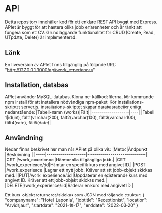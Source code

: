 # API
Detta repository innehåller kod för ett enklare REST API byggt med Express. APIet är byggt för att hantera olika jobb erfarenheter och är tänkt att fungera som ett CV. Grundläggande funktionalitet för CRUD (Create, Read, UTpdate, Delete) är implementerad.

## Länk
En liveversion av APIet finns tillgänglig på följande URL: "http://127.0.0.1:3000/api/work_experiences"

## Installation, databas
APIet använder MySQL-databas. Klona ner källkodsfilerna, kör kommande npm install för att installera nödvändiga npm-paket. Kör installations-skriptet server.js. Installations-skriptet skapar databastabeller enligt nedanstående:
|Tabell-namn (works)|Fält|
|-------------------|----|
|Tabell 1|id(int), fält1(varchar(200), fält2(varchar(100), fält3(varchar(100), fält4(date), fält5(date)|

## Användning
Nedan finns beskrivet hur man når APIet på olika vis:
|Metod|Ändpunkt            |Beskrivning                   |
|-----|--------------------|------------------------------|
|GET  |/work_experience    |Hämtar alla tillgängliga jobb.|
|GET  |/work_experience/:id|Hämtar en specifik kurs med angivet ID.|
|POST |/work_experience    |Lagrar ett nytt jobb. Kräver att ett jobb-objekt skickas med.|
|PUT|/work_experience/:id  |Uppdaterar en existerande kurs med angivet ID. Kräver att ett jobb-objekt skickas med.|
|DELETE|/work_experience/:id|Raderar en kurs med angivet ID.|

Ett kurs-objekt returneras/skickas som JSON med följande struktur:
{
"companyname": "Hotell Laponia",
"jobtitle": "Receptionist",
"location": "Arvidsjaur", 
"startdate": "2021-10-17", 
"enddate": "2022-03-20"
}
